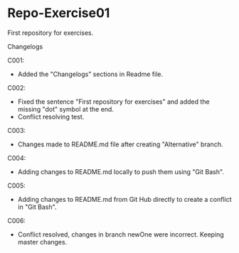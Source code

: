 # Repo-Exercise01
First repository for exercises.

Changelogs

C001:
- Added the "Changelogs" sections in Readme file.

C002:
- Fixed the sentence "First repository for exercises" and added the missing "dot" symbol at the end.
- Conflict resolving test.

C003:
- Changes made to README.md file after creating "Alternative" branch.

C004:
- Adding changes to README.md locally to push them using "Git Bash".

C005:
- Adding changes to README.md from Git Hub directly to create a conflict in "Git Bash".

C006:
- Conflict resolved, changes in branch newOne were incorrect. Keeping master changes.
